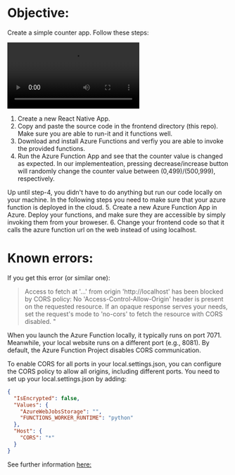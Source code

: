 # Objective:
Create a simple counter app. Follow these steps:

![Output sample](./assets/demo.mp4)

1. Create a new React Native App.
2. Copy and paste the source code in the frontend directory (this repo). Make sure you are able to run-it and it functions well. 
3. Download and install Azure Functions and verfiy you are able to invoke the provided functions. 
4. Run the Azure Function App and  see that the counter value is changed as expected. In our implementeation, pressing decrease/increase button will randomly change the counter value between (0,499)/(500,999), respectively.

Up until step-4, you didn't have to do anything but run our code locally on your machine. In the following steps you need to make sure that your azure function is deployed in the cloud.
5. Create a new Azure Function App in Azure. Deploy your functions, and make sure they are accessible by simply invoking them from your broweser. 
6. Change your frontend code so that it calls the azure function url on the web instead of using localhost. 

# Known errors:
If you get this error (or similar one):
> Access to fetch at '...' from origin 'http://localhost' has been blocked by CORS policy: No 'Access-Control-Allow-Origin' header is present on the requested resource. If an opaque response serves your needs, set the request's mode to 'no-cors' to fetch the resource with CORS disabled.
"

When you launch the Azure Function locally, it typically runs on port 7071. Meanwhile, your local website runs on a different port (e.g., 8081). By default, the Azure Function Project disables CORS communication.

To enable CORS for all ports in your local.settings.json, you can configure the CORS policy to allow all origins, including different ports. You need to set up your local.settings.json by adding:

```json
{
  "IsEncrypted": false,
  "Values": {
    "AzureWebJobsStorage": "",
    "FUNCTIONS_WORKER_RUNTIME": "python"
  },
  "Host": {
    "CORS": "*"
  }
}
```

See further information [here:](https://developer.mozilla.org/en-US/docs/Web/HTTP/CORS)